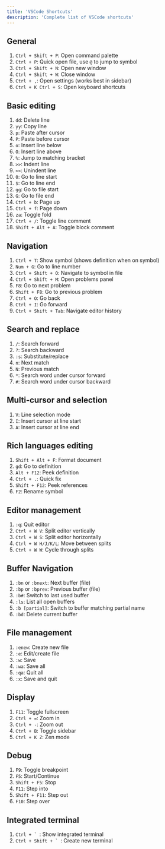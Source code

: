 ```yaml
---
title: 'VSCode Shortcuts'
description: 'Complete list of VSCode shortcuts'
---
```


## General

1. `Ctrl + Shift + P`: Open command palette
2. `Ctrl + P`: Quick open file, use `@` to jump to symbol
3. `Ctrl + Shift + N`: Open new window
4. `Ctrl + Shift + W`: Close window
5. `Ctrl + ,`: Open settings (works best in sidebar)
6. `Ctrl + K Ctrl + S`: Open keyboard shortcuts

## Basic editing

1. `dd`: Delete line
2. `yy`: Copy line
3. `p`: Paste after cursor
4. `P`: Paste before cursor
5. `o`: Insert line below
6. `O`: Insert line above
7. `%`: Jump to matching bracket
8. `>>`: Indent line
9. `<<`: Unindent line
10. `0`: Go to line start
11. `$`: Go to line end
12. `gg`: Go to file start
13. `G`: Go to file end
14. `Ctrl + b`: Page up
15. `Ctrl + f`: Page down
16. `za`: Toggle fold
17. `Ctrl + /`: Toggle line comment
18. `Shift + Alt + A`: Toggle block comment

## Navigation

1. `Ctrl + T`: Show symbol (shows definition when on symbol)
2. `Num + G`: Go to line number
3. `Ctrl + Shift + O`: Navigate to symbol in file
4. `Ctrl + Shift + M`: Open problems panel
5. `F8`: Go to next problem
6. `Shift + F8`: Go to previous problem
7. `Ctrl + O`: Go back
8. `Ctrl + I`: Go forward
9. `Ctrl + Shift + Tab`: Navigate editor history

## Search and replace

1. `/`: Search forward
2. `?`: Search backward
3. `:s`: Substitute/replace
4. `n`: Next match
5. `N`: Previous match
6. `*`: Search word under cursor forward
7. `#`: Search word under cursor backward

## Multi-cursor and selection

1. `V`: Line selection mode
2. `I`: Insert cursor at line start
3. `A`: Insert cursor at line end

## Rich languages editing

1. `Shift + Alt + F`: Format document
2. `gd`: Go to definition
3. `Alt + F12`: Peek definition
4. `Ctrl + .`: Quick fix
5. `Shift + F12`: Peek references
6. `F2`: Rename symbol

## Editor management

1. `:q`: Quit editor
2. `Ctrl + W V`: Split editor vertically
3. `Ctrl + W S`: Split editor horizontally
4. `Ctrl + W H/J/K/L`: Move between splits
5. `Ctrl + W W`: Cycle through splits

## Buffer Navigation

1. `:bn` or `:bnext`: Next buffer (file)
2. `:bp` or `:bprev`: Previous buffer (file)
3. `:b#`: Switch to last used buffer
4. `:ls`: List all open buffers
5. `:b [partial]`: Switch to buffer matching partial name
6. `:bd`: Delete current buffer

## File management

1. `:enew`: Create new file
2. `:e`: Edit/create file
3. `:w`: Save
4. `:wa`: Save all
5. `:qa`: Quit all
6. `:x`: Save and quit

## Display

1. `F11`: Toggle fullscreen
2. `Ctrl + =`: Zoom in
3. `Ctrl + -`: Zoom out
4. `Ctrl + B`: Toggle sidebar
5. `Ctrl + K Z`: Zen mode

## Debug

1. `F9`: Toggle breakpoint
2. `F5`: Start/Continue
3. `Shift + F5`: Stop
4. `F11`: Step into
5. `Shift + F11`: Step out
6. `F10`: Step over

## Integrated terminal

1. ``Ctrl + ` ``: Show integrated terminal
2. ``Ctrl + Shift + ` ``: Create new terminal
